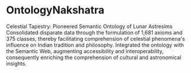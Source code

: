 # OntologyNakshatra

Celestial Tapestry: Pioneered  Semantic Ontology of Lunar Astresims                                    
Consolidated disparate data through the formulation of 1,681 axioms and 375 classes, thereby facilitating comprehension of celestial phenomena's influence on Indian tradition and philosophy.
Integrated the ontology with the Semantic Web, augmenting accessibility and interoperability, consequently enriching the comprehension of cultural and astronomical insights.
